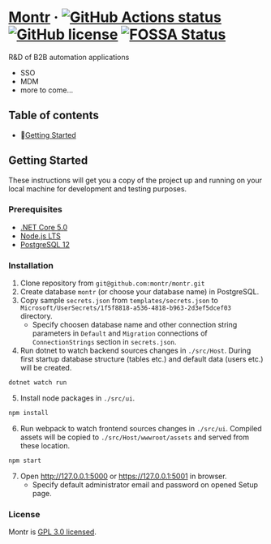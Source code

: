 # [Montr](https://montr.net/) &middot; [![GitHub Actions status](https://github.com/montr/montr/workflows/build/badge.svg)](https://github.com/montr/montr) [![GitHub license](https://img.shields.io/badge/license-GPL3.0-blue.svg)](https://github.com/montr/montr/blob/master/LICENSE) [![FOSSA Status](https://app.fossa.com/api/projects/git%2Bgithub.com%2Fmontr%2Fmontr.svg?type=shield)](https://app.fossa.com/projects/git%2Bgithub.com%2Fmontr%2Fmontr?ref=badge_shield)

R&D of B2B automation applications

* SSO
* MDM
* more to come...

## Table of contents

- 🚀[Getting Started](#getting-started)

## Getting Started

These instructions will get you a copy of the project up and running on your local machine for development and testing purposes.

### Prerequisites

* [.NET Core 5.0](https://dotnet.microsoft.com/download)
* [Node.js LTS](https://nodejs.org/en/download/)
* [PostgreSQL 12](https://www.postgresql.org/download/)

### Installation

1. Clone repository from `git@github.com:montr/montr.git`
2. Create database `montr` (or choose your database name) in PostgreSQL.
3. Copy sample `secrets.json` from `templates/secrets.json` to `Microsoft/UserSecrets/1f5f8818-a536-4818-b963-2d3ef5dcef03` directory.
   * Specify choosen database name and other connection string parameters in `Default` and `Migration` connections of `ConnectionStrings` section in `secrets.json`.
4. Run dotnet to watch backend sources changes in `./src/Host`. During first startup database structure (tables etc.) and default data (users etc.) will be created.
```bash
dotnet watch run
```
5. Install node packages in `./src/ui`.
```bash
npm install
```
6. Run webpack to watch frontend sources changes in `./src/ui`. Compiled assets will be copied to `./src/Host/wwwroot/assets` and served from these location.
```bash
npm start
```
7. Open http://127.0.0.1:5000 or https://127.0.0.1:5001 in browser.
	* Specify default administrator email and password on opened Setup page.

### License

Montr is [GPL 3.0 licensed](./LICENSE).
